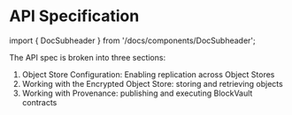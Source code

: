# API Specification

import { DocSubheader } from '/docs/components/DocSubheader';

<DocSubheader text="Loan Onboarding Service API Spec"
/>

The API spec is broken into three sections:

1. Object Store Configuration: Enabling replication across Object Stores
2. Working with the Encrypted Object Store: storing and retrieving objects
3. Working with Provenance: publishing and executing BlockVault contracts
